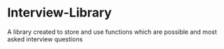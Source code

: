 # Interview-Library
A library created to store and use functions which are possible and most asked interview questions
